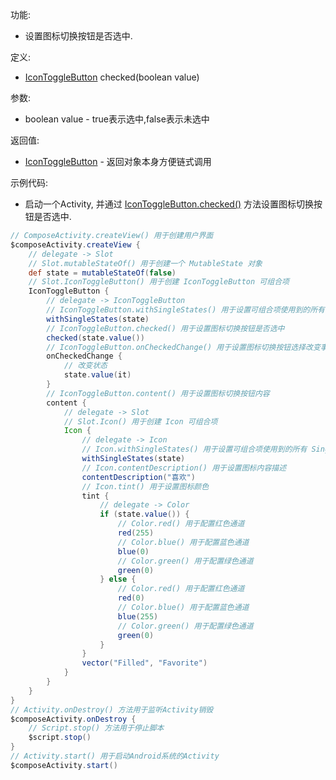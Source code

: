 功能:

+ 设置图标切换按钮是否选中.

定义:

+ [IconToggleButton](/API/UI/Compose/Widget/IconToggleButton/README.md) checked(boolean value)

参数:

+ boolean value - true表示选中,false表示未选中

返回值:

+ [IconToggleButton](/API/UI/Compose/Widget/IconToggleButton/README.md) - 返回对象本身方便链式调用

示例代码:

+ 启动一个Activity,
  并通过 [IconToggleButton.checked()](/API/UI/Compose/Widget/IconToggleButton/README.md?id=checked)
  方法设置图标切换按钮是否选中.

```groovy
// ComposeActivity.createView() 用于创建用户界面
$composeActivity.createView {
    // delegate -> Slot
    // Slot.mutableStateOf() 用于创建一个 MutableState 对象
    def state = mutableStateOf(false)
    // Slot.IconToggleButton() 用于创建 IconToggleButton 可组合项
    IconToggleButton {
        // delegate -> IconToggleButton
        // IconToggleButton.withSingleStates() 用于设置可组合项使用到的所有 SingleState
        withSingleStates(state)
        // IconToggleButton.checked() 用于设置图标切换按钮是否选中
        checked(state.value())
        // IconToggleButton.onCheckedChange() 用于设置图标切换按钮选择改变事件
        onCheckedChange {
            // 改变状态
            state.value(it)
        }
        // IconToggleButton.content() 用于设置图标切换按钮内容
        content {
            // delegate -> Slot
            // Slot.Icon() 用于创建 Icon 可组合项
            Icon {
                // delegate -> Icon
                // Icon.withSingleStates() 用于设置可组合项使用到的所有 SingleState
                withSingleStates(state)
                // Icon.contentDescription() 用于设置图标内容描述
                contentDescription("喜欢")
                // Icon.tint() 用于设置图标颜色
                tint {
                    // delegate -> Color
                    if (state.value()) {
                        // Color.red() 用于配置红色通道
                        red(255)
                        // Color.blue() 用于配置蓝色通道
                        blue(0)
                        // Color.green() 用于配置绿色通道
                        green(0)
                    } else {
                        // Color.red() 用于配置红色通道
                        red(0)
                        // Color.blue() 用于配置蓝色通道
                        blue(255)
                        // Color.green() 用于配置绿色通道
                        green(0)
                    }
                }
                vector("Filled", "Favorite")
            }
        }
    }
}
// Activity.onDestroy() 方法用于监听Activity销毁
$composeActivity.onDestroy {
    // Script.stop() 方法用于停止脚本
    $script.stop()
}
// Activity.start() 用于启动Android系统的Activity
$composeActivity.start()
```
